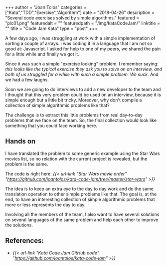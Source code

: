 +++
author = "Joan Tolos"
categories = ["Kata","TDD","Exercise","Algorithm"]
date = "2018-04-26"
description = "Several code exercises solved by simple algorithms."
featured = "pic01.png"
featuredalt = ""
featuredpath = "/img/kataCodeJam/"
linktitle = ""
title = "Code Jam Kata"
type = "post"
+++

A few days ago, I was struggling at work with a simple implementation of sorting a couple of arrays. I was coding it in a language that I am not so good at: Javascript. I asked for help to one of my peers, we shared the pain for a little while and finally we got it.

Since it was such a simple "exercise looking" problem, I remember saying: _this looks like the typical exercise they ask you to solve on an interview, and both of us struggled for a while with such a simple problem. We suck._ And we had a few laughs.

Soon we are going to do interviews to add a new developer to the team and I thought that this very problem could be used on an interview, because it is simple enough but a little bit tricky. Moreover, why don't compile a collection of simple algorithmic problems like that?

The challenge is to extract this little problems from real day-to-day problems that we face on the team. So, the final collection would look like something that you could face working here.

## Hands on

I have translated the problem to some generic example using the Star Wars movies list, so no relation with the current project is revealed, but the problem is the same.

The code is right here: _{{< url-link "Star Wars movie order" "https://github.com/joantolos/kata-code-jam/tree/master/star-wars" >}}_

The idea is to keep an extra eye to the day to day work and do the same translation operation to other simple problems like that. The goal is, at the end, to have an interesting collection of simple algorithmic problems that more or less represents the day to day.

Involving all the members of the team, I also want to have several solutions on several languages of the same problem and help each other to improve the solutions.

## References:

* _{{< url-link "Kata Code Jam GitHub code" "https://github.com/joantolos/kata-code-jam" >}}_
